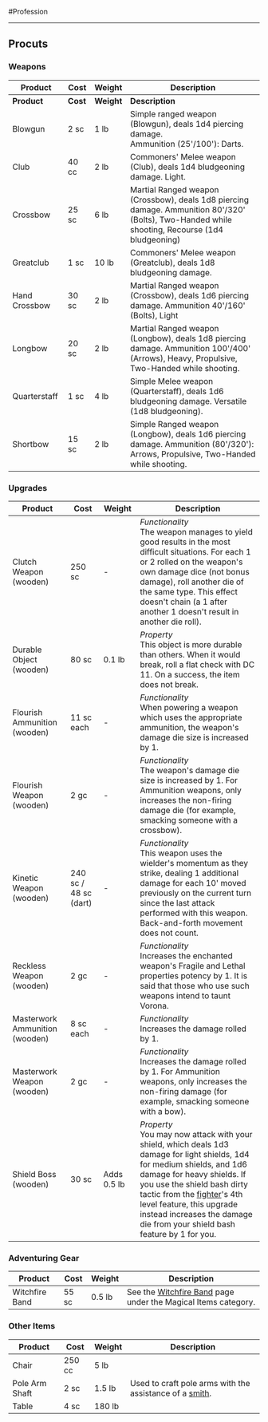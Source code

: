 #Profession 
- - -
## Procuts
### Weapons

| **Product**                    | **Cost**              | **Weight**  | **Description**                                                                                                                                                                                                                                                                                                                                                                                        |
| ------------------------------ | --------------------- | ----------- | ------------------------------------------------------------------------------------------------------------------------------------------------------------------------------------------------------------------------------------------------------------------------------------------------------------------------------------------------------------------------------------------------------ |
| **Product**                    | **Cost**              | **Weight**  | **Description**                                                                                                                                                                                                                                                                                                                                                                                        |
| Blowgun                        | 2 sc                  | 1 lb        | Simple ranged weapon (Blowgun), deals 1d4 piercing damage.  <br>Ammunition (25'/100'): Darts.                                                                                                                                                                                                                                                                                                          |
| Club                           | 40 cc                 | 2 lb        | Commoners' Melee weapon (Club), deals 1d4 bludgeoning damage. Light.                                                                                                                                                                                                                                                                                                                                   |
| Crossbow                       | 25 sc                 | 6 lb        | Martial Ranged weapon (Crossbow), deals 1d8 piercing damage. Ammunition 80'/320' (Bolts), Two-Handed while shooting, Recourse (1d4 bludgeoning)                                                                                                                                                                                                                                                        |
| Greatclub                      | 1 sc                  | 10 lb       | Commoners' Melee weapon (Greatclub), deals 1d8 bludgeoning damage.                                                                                                                                                                                                                                                                                                                                     |
| Hand Crossbow                  | 30 sc                 | 2 lb        | Martial Ranged weapon (Crossbow), deals 1d6 piercing damage. Ammunition 40'/160' (Bolts), Light                                                                                                                                                                                                                                                                                                        |
| Longbow                        | 20 sc                 | 2 lb        | Martial Ranged weapon (Longbow), deals 1d8 piercing damage. Ammunition 100'/400' (Arrows), Heavy, Propulsive, Two-Handed while shooting.                                                                                                                                                                                                                                                               |
| Quarterstaff                   | 1 sc                  | 4 lb        | Simple Melee weapon (Quarterstaff), deals 1d6 bludgeoning damage. Versatile (1d8 bludgeoning).                                                                                                                                                                                                                                                                                                         |
| Shortbow                       | 15 sc                 | 2 lb        | Simple Ranged weapon (Longbow), deals 1d6 piercing damage. Ammunition (80'/320'): Arrows, Propulsive, Two-Handed while shooting.                                                                                                                                                                                                                                                                       |
### Upgrades
| **Product**                    | **Cost**              | **Weight**  | **Description**                                                                                                                                                                                                                                                                                                                                                                                        |
| ------------------------------ | --------------------- | ----------- | ------------------------------------------------------------------------------------------------------------------------------------------------------------------------------------------------------------------------------------------------------------------------------------------------------------------------------------------------------------------------------------------------------ |
| Clutch Weapon (wooden)         | 250 sc                | -           | _Functionality_  <br>The weapon manages to yield good results in the most difficult situations. For each 1 or 2 rolled on the weapon's own damage dice (not bonus damage), roll another die of the same type. This effect doesn't chain (a 1 after another 1 doesn't result in another die roll).                                                                                                      |
| Durable Object (wooden)        | 80 sc                 | 0.1 lb      | _Property_  <br>This object is more durable than others. When it would break, roll a flat check with DC 11. On a success, the item does not break.                                                                                                                                                                                                                                                     |
| Flourish Ammunition (wooden)   | 11 sc each            | -           | _Functionality_  <br>When powering a weapon which uses the appropriate ammunition, the weapon's damage die size is increased by 1.                                                                                                                                                                                                                                                                     |
| Flourish Weapon (wooden)       | 2 gc                  | -           | _Functionality_  <br>The weapon's damage die size is increased by 1. For Ammunition weapons, only increases the non-firing damage die (for example, smacking someone with a crossbow).                                                                                                                                                                                                                 |
| Kinetic Weapon (wooden)        | 240 sc / 48 sc (dart) | -           | _Functionality_  <br>This weapon uses the wielder's momentum as they strike, dealing 1 additional damage for each 10' moved previously on the current turn since the last attack performed with this weapon. Back-and-forth movement does not count.                                                                                                                                                   |
| Reckless Weapon (wooden)       | 2 gc                  | -           | _Functionality_  <br>Increases the enchanted weapon's Fragile and Lethal properties potency by 1. It is said that those who use such weapons intend to taunt Vorona.                                                                                                                                                                                                                                   |
| Masterwork Ammunition (wooden) | 8 sc each             | -           | _Functionality_  <br>Increases the damage rolled by 1.                                                                                                                                                                                                                                                                                                                                                 |
| Masterwork Weapon (wooden)     | 2 gc                  | -           | _Functionality_  <br>Increases the damage rolled by 1. For Ammunition weapons, only increases the non-firing damage (for example, smacking someone with a bow).                                                                                                                                                                                                                                        |
| Shield Boss (wooden)           | 30 sc                 | Adds 0.5 lb | _Property_  <br>You may now attack with your shield, which deals 1d3 damage for light shields, 1d4 for medium shields, and 1d6 damage for heavy shields. If you use the shield bash dirty tactic from the [fighter](Sign%20of%20Remembrance/Classes/Base%20Classes/Martials/Fighter.md)'s 4th level feature, this upgrade instead increases the damage die from your shield bash feature by 1 for you. |
### Adventuring Gear

| **Product**    | **Cost** | **Weight** | **Description**                                                                      |
| -------------- | -------- | ---------- | ------------------------------------------------------------------------------------ |
| Witchfire Band | 55 sc    | 0.5 lb     | See the [Witchfire Band](Witchfire%20Band.md) page under the Magical Items category. |
### Other Items
| **Product**    | **Cost** | **Weight** | **Description**                                                     |
| -------------- | -------- | ---------- | ------------------------------------------------------------------- |
| Chair          | 250 cc   | 5 lb       |                                                                     |
| Pole Arm Shaft | 2 sc     | 1.5 lb     | Used to craft pole arms with the assistance of a [smith](Smith.md). |
| Table          | 4 sc     | 180 lb     |                                                                     |